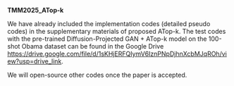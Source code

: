 **TMM2025_ATop-k**

We have already included the implementation codes (detailed pseudo codes) in the supplementary materials of proposed ATop-k. The test codes with the pre-trained Diffusion-Projected GAN + ATop-k model on the 100-shot Obama dataset can be found in the Google Drive https://drive.google.com/file/d/1sKHjERFQIymV6IznPNpDjhnXcbMJqROh/view?usp=drive_link.

We will open-source other codes once the paper is accepted.



